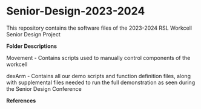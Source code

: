 # Senior-Design-2023-2024
This repository contains the software files of the 2023-2024 RSL Workcell Senior Design Project

**Folder Descriptions**

Movement - Contains scripts used to manually control components of the workcell

dexArm - Contains all our demo scripts and function definition files, along with supplemental files needed to run the full demonstration as seen during the Senior Design Conference

**References**
